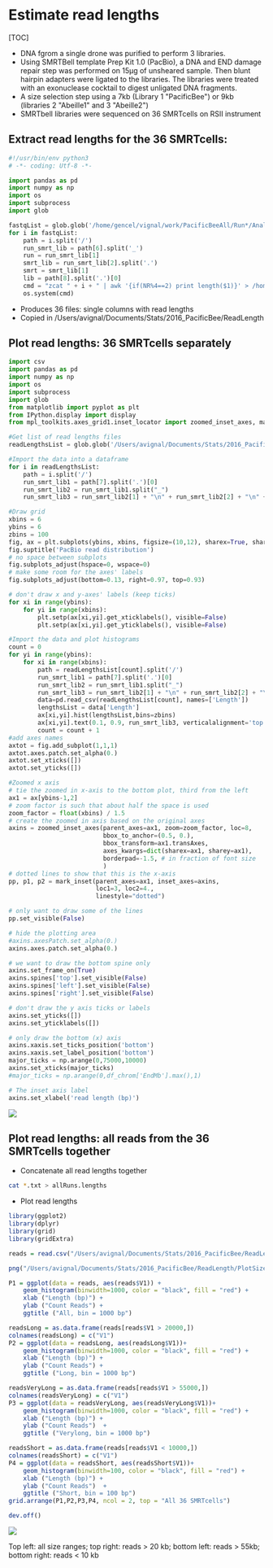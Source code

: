 # Estimate read lengths

[TOC]

* DNA fgrom a single drone was purified to perform 3 libraries.
* Using SMRTBell template Prep Kit 1.0 (PacBio), a DNA and END damage repair step was performed on 15µg of unsheared sample. Then blunt hairpin adapters were ligated to the libraries. The libraries were treated with an exonuclease cocktail to digest unligated DNA fragments.
* A size selection step using a 7kb (Library 1 "PacificBee") or 9kb (libraries 2 "Abeille1" and 3 "Abeille2") 
* SMRTbell libraries were sequenced on 36 SMRTcells on RSII instrument

## Extract read lengths for the 36 SMRTcells:

```python
#!/usr/bin/env python3
# -*- coding: Utf-8 -*-

import pandas as pd
import numpy as np
import os
import subprocess
import glob

fastqList = glob.glob('/home/gencel/vignal/work/PacificBeeAll/Run*/Analyse_H5toFastq*/*.gz')
for i in fastqList:
    path = i.split('/')
    run_smrt_lib = path[6].split('_')
    run = run_smrt_lib[1]
    smrt_lib = run_smrt_lib[2].split('.')
    smrt = smrt_lib[1]
    lib = path[8].split('.')[0]
    cmd = "zcat " + i + " | awk '{if(NR%4==2) print length($1)}' > /home/gencel/vignal/work/PacificBeeAll/ReadLength/ReadLength_" + run + "_" + smrt + "_" + lib + ".txt"
    os.system(cmd)
```

* Produces 36 files: single columns with read lengths
* Copied in /Users/avignal/Documents/Stats/2016_PacificBee/ReadLength

## Plot read lengths: 36 SMRTcells separately

```python
import csv
import pandas as pd
import numpy as np
import os
import subprocess
import glob
from matplotlib import pyplot as plt
from IPython.display import display
from mpl_toolkits.axes_grid1.inset_locator import zoomed_inset_axes, mark_inset

#Get list of read lengths files
readLengthsList = glob.glob('/Users/avignal/Documents/Stats/2016_PacificBee/ReadLength/*.txt')

#Import the data into a dataframe
for i in readLengthsList:
    path = i.split('/')
    run_smrt_lib1 = path[7].split('.')[0]
    run_smrt_lib2 = run_smrt_lib1.split("_")
    run_smrt_lib3 = run_smrt_lib2[1] + "\n" + run_smrt_lib2[2] + "\n" + run_smrt_lib2[3]

#Draw grid
xbins = 6
ybins = 6
zbins = 100
fig, ax = plt.subplots(ybins, xbins, figsize=(10,12), sharex=True, sharey=True)
fig.suptitle('PacBio read distribution')
# no space between subplots
fig.subplots_adjust(hspace=0, wspace=0)
# make some room for the axes' labels
fig.subplots_adjust(bottom=0.13, right=0.97, top=0.93)

# don't draw x and y-axes' labels (keep ticks)
for xi in range(ybins):
    for yi in range(xbins):
        plt.setp(ax[xi,yi].get_xticklabels(), visible=False)
        plt.setp(ax[xi,yi].get_yticklabels(), visible=False)

#Import the data and plot histograms       
count = 0
for yi in range(ybins):
    for xi in range(xbins):
        path = readLengthsList[count].split('/')
        run_smrt_lib1 = path[7].split('.')[0]
        run_smrt_lib2 = run_smrt_lib1.split("_")
        run_smrt_lib3 = run_smrt_lib2[1] + "\n" + run_smrt_lib2[2] + "\n" + run_smrt_lib2[3]     
        data=pd.read_csv(readLengthsList[count], names=['Length'])
        lengthsList = data['Length']
        ax[xi,yi].hist(lengthsList,bins=zbins)
        ax[xi,yi].text(0.1, 0.9, run_smrt_lib3, verticalalignment='top', transform=ax[xi,yi].transAxes)
        count = count + 1
#add axes names
axtot = fig.add_subplot(1,1,1)
axtot.axes.patch.set_alpha(0.)
axtot.set_xticks([])
axtot.set_yticks([])

#Zoomed x axis
# tie the zoomed in x-axis to the bottom plot, third from the left
ax1 = ax[ybins-1,2]
# zoom factor is such that about half the space is used
zoom_factor = float(xbins) / 1.5
# create the zoomed in axis based on the original axes
axins = zoomed_inset_axes(parent_axes=ax1, zoom=zoom_factor, loc=8,
                          bbox_to_anchor=(0.5, 0.),
                          bbox_transform=ax1.transAxes,
                          axes_kwargs=dict(sharex=ax1, sharey=ax1),
                          borderpad=-1.5, # in fraction of font size
                          )
# dotted lines to show that this is the x-axis
pp, p1, p2 = mark_inset(parent_axes=ax1, inset_axes=axins,
                        loc1=3, loc2=4.,
                        linestyle="dotted")

# only want to draw some of the lines
pp.set_visible(False)

# hide the plotting area
#axins.axesPatch.set_alpha(0.)
axins.axes.patch.set_alpha(0.)

# we want to draw the bottom spine only
axins.set_frame_on(True)
axins.spines['top'].set_visible(False)
axins.spines['left'].set_visible(False)
axins.spines['right'].set_visible(False)

# don't draw the y axis ticks or labels
axins.set_yticks([])
axins.set_yticklabels([])

# only draw the bottom (x) axis
axins.xaxis.set_ticks_position('bottom')
axins.xaxis.set_label_position('bottom')
major_ticks = np.arange(0,75000,10000)
axins.set_xticks(major_ticks)
#major_ticks = np.arange(0,df_chrom['EndMb'].max(),1)

# The inset axis label
axins.set_xlabel('read length (bp)')
```

![](AMelMel_1_read_lengths.assets/ReadLengthPerRun.png)

## Plot read lengths: all reads from the 36 SMRTcells together

* Concatenate all read lengths together

```bash
cat *.txt > allRuns.lengths
```

* Plot read lengths

```R
library(ggplot2)
library(dplyr)
library(grid)
library(gridExtra)

reads = read.csv("/Users/avignal/Documents/Stats/2016_PacificBee/ReadLength/allRuns.lengths", header = F)

png("/Users/avignal/Documents/Stats/2016_PacificBee/ReadLength/PlotSizeDistribAll36SMRT.png", width = 29, height = 21, units = "cm", res = 300)

P1 = ggplot(data = reads, aes(reads$V1)) +
    geom_histogram(binwidth=1000, color = "black", fill = "red") +
    xlab ("Length (bp)") +
    ylab ("Count Reads") +
    ggtitle ("All, bin = 1000 bp")

readsLong = as.data.frame(reads[reads$V1 > 20000,])
colnames(readsLong) = c("V1")
P2 = ggplot(data = readsLong, aes(readsLong$V1))+
    geom_histogram(binwidth=1000, color = "black", fill = "red") +
    xlab ("Length (bp)") +
    ylab ("Count Reads") +
    ggtitle ("Long, bin = 1000 bp")

readsVeryLong = as.data.frame(reads[reads$V1 > 55000,])
colnames(readsVeryLong) = c("V1")
P3 = ggplot(data = readsVeryLong, aes(readsVeryLong$V1))+
    geom_histogram(binwidth=1000, color = "black", fill = "red") +
    xlab ("Length (bp)") +
    ylab ("Count Reads")  +
    ggtitle ("Verylong, bin = 1000 bp")

readsShort = as.data.frame(reads[reads$V1 < 10000,])
colnames(readsShort) = c("V1")
P4 = ggplot(data = readsShort, aes(readsShort$V1))+
    geom_histogram(binwidth=100, color = "black", fill = "red") +
    xlab ("Length (bp)") +
    ylab ("Count Reads")  +
    ggtitle ("Short, bin = 100 bp")
grid.arrange(P1,P2,P3,P4, ncol = 2, top = "All 36 SMRTcells")

dev.off()
```

![](AMelMel_1_read_lengths.assets/PlotSizeDistribAll36SMRT.png)

Top left: all size ranges; top right: reads > 20 kb; bottom left: reads > 55kb; bottom right: reads < 10 kb